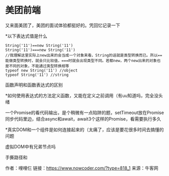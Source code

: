 # 美团前端

又来面美团了，美团的面试体验都挺好的。凭回忆记录一下

*以下表达式值是什么

```
String('11')==new String('11')
String('11')===new String('11')
//我理解这里实际上new出来的会当成一个对象来看，String的话就是类型转换而已。所以==能做类型转换时，就会只比较值，===时就会出现类型不同。若都new，两个new出来的对象也是不同的对象，不能通过类型转换相等
typeof new String('11') //object
typeof String('11') //string
```

函数声明和函数表达式的区别

*如何使用表达式的方法定义函数，又能在定义之前调用（有uu知道吗，完全没头绪

一个Promise的看代码输出，是个稍微有一点陷阱的题，setTimeout放在Promise同步代码里边，结合async和await，await3个这样的Promise，看需要执行多久

*真实DOM和一个组件是如何连接起来的（太痛了，应该是要花很多时间去搞懂的问题

虚拟DOM中有兄弟节点吗

手撕路径和



作者：哩哩仨
链接：https://www.nowcoder.com/?type=818_1
来源：牛客网